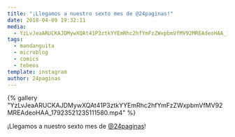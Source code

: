 ```yaml
---
title: "¡Llegamos a nuestro sexto mes de @24paginas!"
date: 2018-04-09 19:32:11
media: 
  - YzLvJeaARUCKAJDMywXQAt41P3ztkYYEmRhc2hfYmFzZWxpbmVfMV92MREAdeoHAA_17923521235111580.mp4
tags: 
  - mandanguita
  - microblog
  - comics
  - tebeos
template: instagram
author: 24paginas
---
```


{% gallery "YzLvJeaARUCKAJDMywXQAt41P3ztkYYEmRhc2hfYmFzZWxpbmVfMV92MREAdeoHAA_17923521235111580.mp4" %}

¡Llegamos a nuestro sexto mes de [@24paginas](https://instagram.com/24paginas)!
